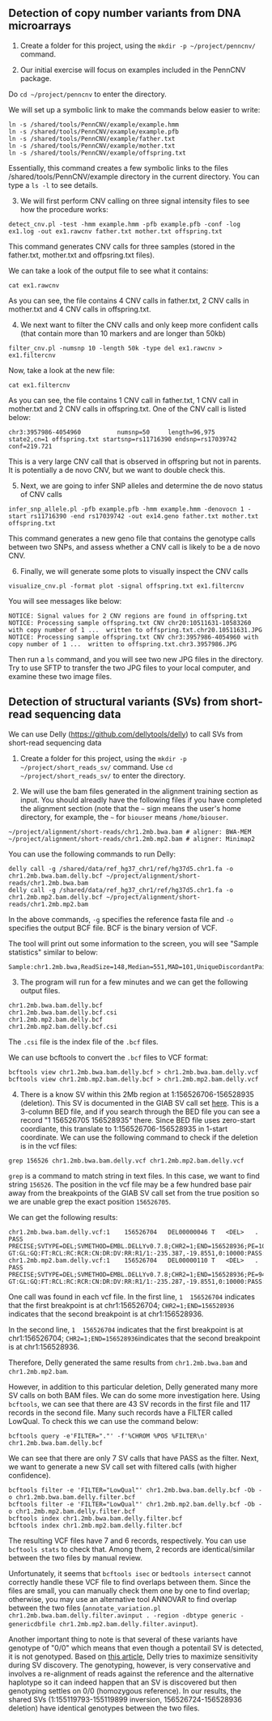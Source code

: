 ## Detection of copy number variants from DNA microarrays

1. Create a folder for this project, using the `mkdir -p ~/project/penncnv/` command.

2. Our initial exercise will focus on examples included in the PennCNV package. 

Do `cd ~/project/penncnv` to enter the directory.

We will set up a symbolic link to make the commands below easier to write:

```
ln -s /shared/tools/PennCNV/example/example.hmm
ln -s /shared/tools/PennCNV/example/example.pfb 
ln -s /shared/tools/PennCNV/example/father.txt 
ln -s /shared/tools/PennCNV/example/mother.txt 
ln -s /shared/tools/PennCNV/example/offspring.txt 
```

Essentially, this command creates a few symbolic links to the files /shared/tools/PennCNV/example directory in the current directory. You can type a `ls -l` to see details.

3. We will first perform CNV calling on three signal intensity files to see how the procedure works:

```
detect_cnv.pl -test -hmm example.hmm -pfb example.pfb -conf -log ex1.log -out ex1.rawcnv father.txt mother.txt offspring.txt
```

This command generates CNV calls for three samples (stored in the father.txt, mother.txt and offpsring.txt files).

We can take a look of the output file to see what it contains:

```
cat ex1.rawcnv
```

As you can see, the file contains 4 CNV calls in father.txt, 2 CNV calls in mother.txt and 4 CNV calls in offspring.txt.

4. We next want to filter the CNV calls and only keep more confident calls (that contain more than 10 markers and are longer than 50kb)

```
filter_cnv.pl -numsnp 10 -length 50k -type del ex1.rawcnv > ex1.filtercnv
```

Now, take a look at the new file:

```
cat ex1.filtercnv
```

As you can see, the file contains 1 CNV call in father.txt, 1 CNV call in mother.txt and 2 CNV calls in offspring.txt. One of the CNV call is listed below:

```
chr3:3957986-4054960          numsnp=50     length=96,975      state2,cn=1 offspring.txt startsnp=rs11716390 endsnp=rs17039742 conf=219.721
```

This is a very large CNV call that is observed in offspring but not in parents. It is potentially a de novo CNV, but we want to double check this.


5. Next, we are going to infer SNP alleles and determine the de novo status of CNV calls

```
infer_snp_allele.pl -pfb example.pfb -hmm example.hmm -denovocn 1 -start rs11716390 -end rs17039742 -out ex14.geno father.txt mother.txt offspring.txt
```

This command generates a new geno file that contains the genotype calls between two SNPs, and assess whether a CNV call is likely to be a de novo CNV.

6. Finally, we will generate some plots to visually inspect the CNV calls

```
visualize_cnv.pl -format plot -signal offspring.txt ex1.filtercnv
```

You will see messages like below:

```
NOTICE: Signal values for 2 CNV regions are found in offspring.txt
NOTICE: Processing sample offspring.txt CNV chr20:10511631-10583260 with copy number of 1 ...  written to offspring.txt.chr20.10511631.JPG
NOTICE: Processing sample offspring.txt CNV chr3:3957986-4054960 with copy number of 1 ...  written to offspring.txt.chr3.3957986.JPG
```

Then run a `ls` command, and you will see two new JPG files in the directory. Try to use SFTP to transfer the two JPG files to your local computer, and examine these two image files.


## Detection of structural variants (SVs) from short-read sequencing data

We can use Delly (https://github.com/dellytools/delly) to call SVs from short-read sequencing data

1. Create a folder for this project, using the `mkdir -p ~/project/short_reads_sv/` command. Use `cd ~/project/short_reads_sv/` to enter the directory.

2. We will use the bam files generated in the alignment training section as input. You should alreadly have the following files if you have completed the alignment section (note that the `~` sign means the user's home directory, for example, the `~` for `biouser` means `/home/biouser`.

```
~/project/alignment/short-reads/chr1.2mb.bwa.bam # aligner: BWA-MEM
~/project/alignment/short-reads/chr1.2mb.mp2.bam # aligner: Minimap2
```

You can use the following commands to run Delly: 

```
delly call -g /shared/data/ref_hg37_chr1/ref/hg37d5.chr1.fa -o chr1.2mb.bwa.bam.delly.bcf ~/project/alignment/short-reads/chr1.2mb.bwa.bam
delly call -g /shared/data/ref_hg37_chr1/ref/hg37d5.chr1.fa -o chr1.2mb.mp2.bam.delly.bcf ~/project/alignment/short-reads/chr1.2mb.mp2.bam
```

In the above commands, `-g` specifies the reference fasta file and `-o` specifies the output BCF file. BCF is the binary version of VCF.

The tool will print out some information to the screen, you will see "Sample statistics" similar to below:

```
Sample:chr1.2mb.bwa,ReadSize=148,Median=551,MAD=101,UniqueDiscordantPairs=1503
```

3. The program will run for a few minutes and we can get the following output files. 

```
chr1.2mb.bwa.bam.delly.bcf
chr1.2mb.bwa.bam.delly.bcf.csi
chr1.2mb.mp2.bam.delly.bcf
chr1.2mb.mp2.bam.delly.bcf.csi
```
The `.csi` file is the index file of the `.bcf` files. 

We can use bcftools to convert the `.bcf` files to VCF format: 

```
bcftools view chr1.2mb.bwa.bam.delly.bcf > chr1.2mb.bwa.bam.delly.vcf
bcftools view chr1.2mb.mp2.bam.delly.bcf > chr1.2mb.mp2.bam.delly.vcf
```

4. There is a know SV within this 2Mb region at 1:156526706-156528935 (deletion). This SV is documented in the GIAB SV call set [here](ftp://ftp-trace.ncbi.nlm.nih.gov/giab/ftp/technical/svclassify_Manuscript/Supplementary_Information/Personalis_1000_Genomes_deduplicated_deletions.bed). This is a 3-column BED file, and if you search through the BED file you can see a record "1	156526705	156528935" there. Since BED file uses zero-start coordiante, this translate to 1:156526706-156528935 in 1-start coordinate. We can use the following command to check if the deletion is in the vcf files: 

```
grep 156526 chr1.2mb.bwa.bam.delly.vcf chr1.2mb.mp2.bam.delly.vcf 
```

`grep` is a command to match string in text files. In this case, we want to find string `156526`. The position in the vcf file may be a few hundred base pair away from the breakpoints of the GIAB SV call set  from the true position so we are unable grep the exact position `156526705`. 

We can get the following results:

```
chr1.2mb.bwa.bam.delly.vcf:1	156526704	DEL00000046	T	<DEL>	.	PASS	PRECISE;SVTYPE=DEL;SVMETHOD=EMBL.DELLYv0.7.8;CHR2=1;END=156528936;PE=101;MAPQ=60;CT=3to5;CIPOS=-21,21;CIEND=-21,21;INSLEN=0;HOMLEN=20;SR=10;SRQ=0.993827;CONSENSUS=TAAGTGTTCAGGAAGAAAAGGGGCTGGGTTGCTTTAACAAGAGGCTCTGTAAGAAGCAATTTGTCAGGCCTAGAAATTGAGTAGCTCAGCATGTAACACAGAGTGGCTGTCATGGCAGAGGGTGAGTTCCTAAGGTGGTGAGCACAAGATTGACAGGTGGCT;CE=1.94414	GT:GL:GQ:FT:RCL:RC:RCR:CN:DR:DV:RR:R1/1:-235.387,-19.8551,0:10000:PASS:365:141:285:0:0:102:0:66
chr1.2mb.mp2.bam.delly.vcf:1	156526704	DEL00000110	T	<DEL>	.	PASS	PRECISE;SVTYPE=DEL;SVMETHOD=EMBL.DELLYv0.7.8;CHR2=1;END=156528936;PE=94;MAPQ=60;CT=3to5;CIPOS=-21,21;CIEND=-21,21;INSLEN=0;HOMLEN=20;SR=10;SRQ=0.993827;CONSENSUS=TAAGTGTTCAGGAAGAAAAGGGGCTGGGTTGCTTTAACAAGAGGCTCTGTAAGAAGCAATTTGTCAGGCCTAGAAATTGAGTAGCTCAGCATGTAACACAGAGTGGCTGTCATGGCAGAGGGTGAGTTCCTAAGGTGGTGAGCACAAGATTGACAGGTGGCT;CE=1.94414	GT:GL:GQ:FT:RCL:RC:RCR:CN:DR:DV:RR:R1/1:-235.287,-19.8551,0:10000:PASS:365:82:280:0:0:94:0:66
```

One call was found in each vcf file.
In the first line, `1  156526704` indicates that the first breakpoint is at chr1:156526704; `CHR2=1;END=156528936` indicates that the second breakpoint is at chr1:156528936. 

In the second line, `1	156526704` indicates that the first breakpoint is at chr1:156526704; `CHR2=1;END=156528936`indicates that the second breakpoint is at chr1:156528936. 

Therefore, Delly generated the same results from `chr1.2mb.bwa.bam` and `chr1.2mb.mp2.bam`. 

However, in addition to this particular deletion, Delly generated many more SV calls on both BAM files. We can do some more investigation here. Using `bcftools`, we can see that there are 43 SV records in the first file and 117 records in the second file. Many such records have a FILTER called LowQual. To check this we can use the command below:

```
bcftools query -e'FILTER="."' -f'%CHROM %POS %FILTER\n' chr1.2mb.bwa.bam.delly.bcf
```

We can see that there are only 7 SV calls that have PASS as the filter. Next, we want to generate a new SV call set with filtered calls (with higher confidence).

```
bcftools filter -e 'FILTER="LowQual"' chr1.2mb.bwa.bam.delly.bcf -Ob -o chr1.2mb.bwa.bam.delly.filter.bcf
bcftools filter -e 'FILTER="LowQual"' chr1.2mb.mp2.bam.delly.bcf -Ob -o chr1.2mb.mp2.bam.delly.filter.bcf
bcftools index chr1.2mb.bwa.bam.delly.filter.bcf
bcftools index chr1.2mb.mp2.bam.delly.filter.bcf
```

The resulting VCF files have 7 and 6 records, respectively. You can use `bcftools stats` to check that. Among them, 2 records are identical/similar between the two files by manual review.

Unfortunately, it seems that `bcftools isec` or `bedtools intersect` cannot correctly handle these VCF file to find overlaps between them. Since the files are small, you can manually check them one by one to find overlap; otherwise, you may use an alternative tool ANNOVAR to find overlap between the two files (`annotate_variation.pl chr1.2mb.bwa.bam.delly.filter.avinput . -region -dbtype generic -genericdbfile chr1.2mb.mp2.bam.delly.filter.avinput`).

Another important thing to note is that several of these variants have genotype of "0/0" which means that even though a potentail SV is detected, it is not genotyped. Based on [this article](https://groups.google.com/forum/#!topic/delly-users/i9srCzuhNhc), Delly tries to maximize sensitivity during SV discovery. The genotyping, however, is very conservative and involves a re-alignment of reads against the reference and the alternative haplotype so it can indeed happen that an SV is discovered but then genotyping settles on 0/0 (homozygous reference). In our results, the shared SVs (1:155119793-155119899 inversion, 156526724-156528936 deletion) have identical genotypes between the two files.










